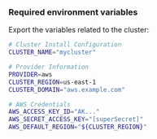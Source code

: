 
### Required environment variables

Export the variables related to the cluster:

```bash
# Cluster Install Configuration
CLUSTER_NAME="mycluster"

# Provider Information
PROVIDER=aws
CLUSTER_REGION=us-east-1
CLUSTER_DOMAIN="aws.example.com"

# AWS Credentials
AWS_ACCESS_KEY_ID="AK..."
AWS_SECRET_ACCESS_KEY="[superSecret]"
AWS_DEFAULT_REGION="${CLUSTER_REGION}"
```